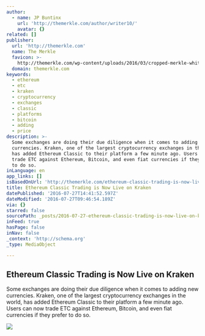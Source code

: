 ```yaml
---
author:
  - name: JP Buntinx
    url: 'http://themerkle.com/author/writer10/'
    avatar: {}
related: []
publisher:
  url: 'http://themerkle.com'
  name: The Merkle
  favicon: >-
    http://themerkle.com/wp-content/uploads/2016/03/cropped-merkle-white-1-192x192.png
  domain: themerkle.com
keywords:
  - ethereum
  - etc
  - kraken
  - cryptocurrency
  - exchanges
  - classic
  - platforms
  - bitcoin
  - adding
  - price
description: >-
  Some exchanges are doing their due diligence when it comes to adding new
  currencies. Kraken, one of the largest cryptocurrency exchanges in the world,
  has added Ethereum Classic to their platform a few minute ago. Users can now
  trade ETC against Ethereum, Bitcoin, and even fiat currencies if they prefer
  to do so.
inLanguage: en
app_links: []
isBasedOnUrl: 'http://themerkle.com/ethereum-classic-trading-is-now-live-on-kraken/'
title: Ethereum Classic Trading is Now Live on Kraken
datePublished: '2016-07-27T14:41:52.597Z'
dateModified: '2016-07-27T09:46:54.189Z'
via: {}
starred: false
sourcePath: _posts/2016-07-27-ethereum-classic-trading-is-now-live-on-kraken.md
inFeed: true
hasPage: false
inNav: false
_context: 'http://schema.org'
_type: MediaObject

---
```

<article style=""><h1>Ethereum Classic Trading is Now Live on Kraken</h1><p>Some exchanges are doing their due diligence when it comes to adding new currencies. Kraken, one of the largest cryptocurrency exchanges in the world, has added Ethereum Classic to their platform a few minute ago. Users can now trade ETC against Ethereum, Bitcoin, and even fiat currencies if they prefer to do so.</p><img src="http://themerkle.com/wp-content/uploads/2016/07/Kraken-Ethereum-Classic.jpg" /></article>